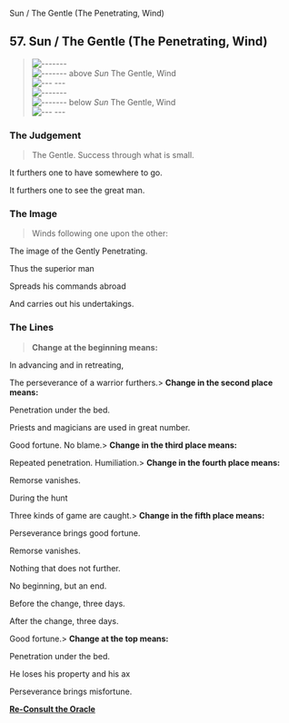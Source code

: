 Sun / The Gentle (The Penetrating, Wind)
## 57. Sun / The Gentle (The Penetrating, Wind)
> ![-------](../images/yangU.gif)   
> ![-------](../images/yangU.gif) above _Sun_ The Gentle, Wind  
> ![--- ---](../images/yinU.gif)   
> ![-------](../images/yangU.gif)   
> ![-------](../images/yangU.gif) below _Sun_ The Gentle, Wind  
> ![--- ---](../images/yinU.gif)
### The Judgement
> The Gentle. Success through what is small.  
>  It furthers one to have somewhere to go.  
>  It furthers one to see the great man.
### The Image
> Winds following one upon the other:  
>  The image of the Gently Penetrating.  
>  Thus the superior man  
>  Spreads his commands abroad  
>  And carries out his undertakings.
### The Lines
> **Change at the beginning means:**  
>  In advancing and in retreating,  
>  The perseverance of a warrior furthers.> **Change in the second place means:**  
>  Penetration under the bed.  
>  Priests and magicians are used in great number.  
>  Good fortune. No blame.> **Change in the third place means:**  
>  Repeated penetration. Humiliation.> **Change in the fourth place means:**  
>  Remorse vanishes.  
>  During the hunt  
>  Three kinds of game are caught.> **Change in the fifth place means:**  
>  Perseverance brings good fortune.  
>  Remorse vanishes.  
>  Nothing that does not further.  
>  No beginning, but an end.  
>  Before the change, three days.  
>  After the change, three days.  
>  Good fortune.> **Change at the top means:**  
>  Penetration under the bed.  
>  He loses his property and his ax  
>  Perseverance brings misfortune.

**[Re-Consult the Oracle](../index.html)**


